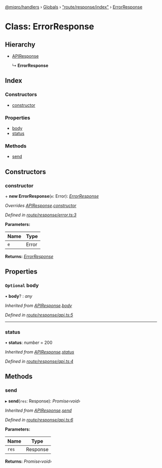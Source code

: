 [@miqro/handlers](../README.md) › [Globals](../globals.md) › ["route/response/index"](../modules/_route_response_index_.md) › [ErrorResponse](_route_response_index_.errorresponse.md)

# Class: ErrorResponse

## Hierarchy

* [APIResponse](_index_.apiresponse.md)

  ↳ **ErrorResponse**

## Index

### Constructors

* [constructor](_route_response_index_.errorresponse.md#constructor)

### Properties

* [body](_route_response_index_.errorresponse.md#optional-body)
* [status](_route_response_index_.errorresponse.md#status)

### Methods

* [send](_route_response_index_.errorresponse.md#send)

## Constructors

###  constructor

\+ **new ErrorResponse**(`e`: Error): *[ErrorResponse](_route_response_index_.errorresponse.md)*

*Overrides [APIResponse](_index_.apiresponse.md).[constructor](_index_.apiresponse.md#constructor)*

*Defined in [route/response/error.ts:3](https://github.com/claukers/miqro-express/blob/b49d4d2/src/route/response/error.ts#L3)*

**Parameters:**

Name | Type |
------ | ------ |
`e` | Error |

**Returns:** *[ErrorResponse](_route_response_index_.errorresponse.md)*

## Properties

### `Optional` body

• **body**? : *any*

*Inherited from [APIResponse](_index_.apiresponse.md).[body](_index_.apiresponse.md#optional-body)*

*Defined in [route/response/api.ts:5](https://github.com/claukers/miqro-express/blob/b49d4d2/src/route/response/api.ts#L5)*

___

###  status

• **status**: *number* = 200

*Inherited from [APIResponse](_index_.apiresponse.md).[status](_index_.apiresponse.md#status)*

*Defined in [route/response/api.ts:4](https://github.com/claukers/miqro-express/blob/b49d4d2/src/route/response/api.ts#L4)*

## Methods

###  send

▸ **send**(`res`: Response): *Promise‹void›*

*Inherited from [APIResponse](_index_.apiresponse.md).[send](_index_.apiresponse.md#send)*

*Defined in [route/response/api.ts:6](https://github.com/claukers/miqro-express/blob/b49d4d2/src/route/response/api.ts#L6)*

**Parameters:**

Name | Type |
------ | ------ |
`res` | Response |

**Returns:** *Promise‹void›*
